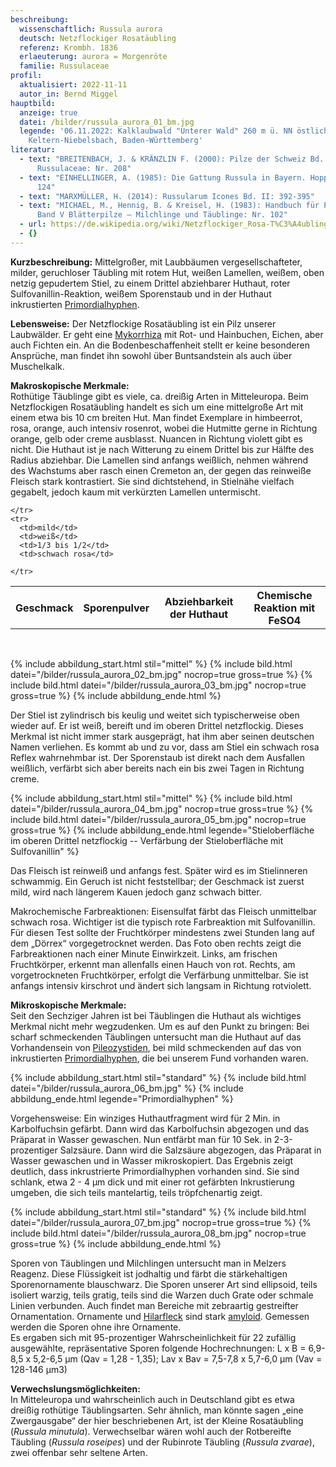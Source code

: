 ```yaml
---
beschreibung:
  wissenschaftlich: Russula aurora
  deutsch: Netzflockiger Rosatäubling
  referenz: Krombh. 1836
  erlaeuterung: aurora = Morgenröte
  familie: Russulaceae
profil:
  aktualisiert: 2022-11-11
  autor_in: Bernd Miggel
hauptbild:
  anzeige: true
  datei: /bilder/russula_aurora_01_bm.jpg
  legende: '06.11.2022: Kalklaubwald "Unterer Wald" 260 m ü. NN östlich von
    Keltern-Niebelsbach, Baden-Württemberg'
literatur:
  - text: "BREITENBACH, J. & KRÄNZLIN F. (2000): Pilze der Schweiz Bd. 6,
      Russulaceae: Nr. 208"
  - text: "EINHELLINGER, A. (1985): Die Gattung Russula in Bayern. Hoppea 43: Nr.
      124"
  - text: "MARXMÜLLER, H. (2014): Russularum Icones Bd. II: 392-395"
  - text: "MICHAEL, M., Hennig, B. & Kreisel, H. (1983): Handbuch für Pilzfreunde
      Band V Blätterpilze – Milchlinge und Täublinge: Nr. 102"
  - url: https://de.wikipedia.org/wiki/Netzflockiger_Rosa-T%C3%A4ubling
  - {}
---
```

**Kurzbeschreibung:** Mittelgroßer, mit Laubbäumen vergesellschafteter, milder, geruchloser Täubling mit rotem Hut, weißen Lamellen, weißem, oben netzig gepudertem Stiel, zu einem Drittel abziehbarer Huthaut, roter Sulfovanillin-Reaktion, weißem Sporenstaub und in der Huthaut inkrustierten [Primordialhyphen](Hyphen "Glossar").

**Lebensweise:** Der Netzflockige Rosatäubling ist ein Pilz unserer Laubwälder. Er geht eine [Mykorrhiza](Mykorrhiza "Glossar") mit Rot- und Hainbuchen, Eichen, aber auch Fichten ein. An die Bodenbeschaffenheit stellt er keine besonderen Ansprüche, man findet ihn sowohl über Buntsandstein als auch über Muschelkalk.

**Makroskopische Merkmale:**\
Rothütige Täublinge gibt es viele, ca. dreißig Arten in Mitteleuropa. Beim Netzflockigen Rosatäubling handelt es sich um eine mittelgroße Art mit einem etwa bis 10 cm breiten Hut. Man findet Exemplare in himbeerrot, rosa, orange, auch intensiv rosenrot, wobei die Hutmitte gerne in Richtung orange, gelb oder creme ausblasst. Nuancen in Richtung violett gibt es nicht. Die Huthaut ist je nach Witterung zu einem Drittel bis zur Hälfte des Radius abziehbar. Die Lamellen sind anfangs weißlich, nehmen während des Wachstums aber rasch einen Cremeton an, der gegen das reinweiße Fleisch stark kontrastiert. Sie sind dichtstehend, in Stielnähe vielfach gegabelt, jedoch kaum mit verkürzten Lamellen untermischt.

<div class="table-responsive">
  <table class="table taeubling">
    <tr>
      <th rowspan="2">Geschmack</th>
      <th rowspan="2">Sporenpulver</th>
      <th rowspan="2">Abziehbarkeit der Huthaut</th>
      <th colspan="3" class="text-center">Chemische Reaktion mit FeSO4</th>
    </tr>
    <tr>
      
      
    </tr>
    <tr>
      <td>mild</td>
      <td>weiß</td>
      <td>1/3 bis 1/2</td>
      <td>schwach rosa</td>
       
    </tr>
  </table>
</div>

&nbsp;

{% include abbildung_start.html stil="mittel" %}
{% include bild.html datei="/bilder/russula_aurora_02_bm.jpg" nocrop=true gross=true %}
{% include bild.html datei="/bilder/russula_aurora_03_bm.jpg" nocrop=true gross=true %}
{% include abbildung_ende.html %}

Der Stiel ist zylindrisch bis keulig und weitet sich typischerweise oben wieder auf. Er ist weiß, bereift und im oberen Drittel netzflockig. Dieses Merkmal ist nicht immer stark ausgeprägt, hat ihm aber seinen deutschen Namen verliehen. Es kommt ab und zu vor, dass am Stiel ein schwach rosa Reflex wahrnehmbar ist. Der Sporenstaub ist direkt nach dem Ausfallen weißlich, verfärbt sich aber bereits nach ein bis zwei Tagen in Richtung creme.

{% include abbildung_start.html stil="mittel" %}
{% include bild.html datei="/bilder/russula_aurora_04_bm.jpg" nocrop=true gross=true %}
{% include bild.html datei="/bilder/russula_aurora_05_bm.jpg" nocrop=true gross=true %}
{% include abbildung_ende.html legende="Stieloberfläche im oberen Drittel netzflockig -- Verfärbung der Stieloberfläche mit Sulfovanillin" %}

Das Fleisch ist reinweiß und anfangs fest. Später wird es im Stielinneren schwammig. Ein Geruch ist nicht feststellbar; der Geschmack ist zuerst mild, wird nach längerem Kauen jedoch ganz schwach bitter.

Makrochemische Farbreaktionen: Eisensulfat färbt das Fleisch unmittelbar schwach rosa. Wichtiger ist die typisch rote Farbreaktion mit Sulfovanillin. Für diesen Test sollte der Fruchtkörper mindestens zwei Stunden lang auf dem „Dörrex“ vorgegetrocknet werden. Das Foto oben rechts zeigt die Farbreaktionen nach einer Minute Einwirkzeit. Links, am frischen Fruchtkörper, erkennt man allenfalls einen Hauch von rot. Rechts, am vorgetrockneten Fruchtkörper, erfolgt die Verfärbung unmittelbar. Sie ist anfangs intensiv kirschrot und ändert sich langsam in Richtung rotviolett.

**Mikroskopische Merkmale:**\
Seit den Sechziger Jahren ist bei Täublingen die Huthaut als wichtiges Merkmal nicht mehr wegzudenken. Um es auf den Punkt zu bringen: Bei scharf schmeckenden Täublingen untersucht man die Huthaut auf das Vorhandensein von [Pileozystiden](Zystiden "Glossar"), bei mild schmeckenden auf das von inkrustierten [Primordialhyphen](Hyphen "Glossar"), die bei unserem Fund vorhanden waren.

{% include abbildung_start.html stil="standard" %}
{% include bild.html datei="/bilder/russula_aurora_06_bm.jpg" %}
{% include abbildung_ende.html legende="Primordialhyphen" %}

Vorgehensweise: Ein winziges Huthautfragment wird für 2 Min. in Karbolfuchsin gefärbt.  Dann wird das Karbolfuchsin abgezogen und das Präparat in Wasser gewaschen. Nun entfärbt man für 10 Sek. in 2-3-prozentiger Salzsäure. Dann wird die Salzsäure abgezogen, das Präparat in Wasser gewaschen und in Wasser mikroskopiert. Das Ergebnis zeigt deutlich, dass inkrustrierte Primordialhyphen vorhanden sind. Sie sind schlank, etwa 2 - 4 µm dick und mit einer rot gefärbten Inkrustierung umgeben, die sich teils mantelartig, teils tröpfchenartig zeigt.

{% include abbildung_start.html stil="standard" %}
{% include bild.html datei="/bilder/russula_aurora_07_bm.jpg" nocrop=true gross=true %}
{% include bild.html datei="/bilder/russula_aurora_08_bm.jpg" nocrop=true gross=true %}
{% include abbildung_ende.html %}

Sporen von Täublingen und Milchlingen untersucht man in Melzers Reagenz.  Diese Flüssigkeit ist jodhaltig und färbt die stärkehaltigen Sporenornamente blauschwarz. Die Sporen unserer Art sind ellipsoid, teils isoliert warzig, teils gratig, teils sind die Warzen duch Grate oder schmale Linien verbunden. Auch findet man Bereiche mit zebraartig gestreifter Ornamentation. Ornamente und [Hilarfleck](Hilarfleck "Glossar") sind stark [amyloid](amyloid "Glossar"). Gemessen werden die Sporen ohne ihre Ornamente.\
Es ergaben sich mit 95-prozentiger Wahrscheinlichkeit für 22 zufällig ausgewählte, repräsentative Sporen folgende Hochrechnungen: L x B = 6,9-8,5 x 5,2-6,5 µm (Qav = 1,28 - 1,35); Lav x Bav = 7,5-7,8 x 5,7-6,0 µm (Vav = 128-146 µm3)

**Verwechslungsmöglichkeiten:**\
In Mitteleuropa und wahrscheinlich auch in Deutschland gibt es etwa dreißig rothütige Täublingsarten. Sehr ähnlich, man könnte sagen „eine Zwergausgabe“ der hier beschriebenen Art, ist der Kleine Rosatäubling (*Russula minutula*). Verwechselbar wären wohl auch der Rotbereifte Täubling (*Russula roseipes*) und der Rubinrote Täubling (*Russula zvarae*), zwei offenbar sehr seltene Arten.